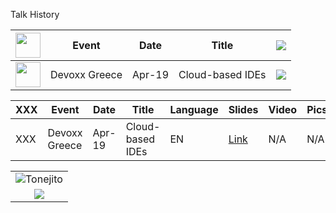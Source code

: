 Talk History



| <img src="https://openmoji.org/data/color/svg/1F5FA.svg" width="40"> | Event | Date | Title | ![](https://openmoji.org/data/color/svg/1F1EC-1F1F7.svg) |
|:---:| --- | --- | --- | --- |
| <img src="https://openmoji.org/data/color/svg/1F1EC-1F1F7.svg" width="40"> | Devoxx Greece | Apr-19 | Cloud-based IDEs | ![](https://openmoji.org/data/color/svg/1F1EC-1F1F7.svg) |



| XXX | Event | Date | Title | Language | Slides | Video | Pics |
| --- | ----- | ---- | -----| ----- | -------- | ------ | ----- | 
| XXX | Devoxx Greece | Apr-19 | Cloud-based IDEs | EN | [Link](https://speakerdeck.com/maeddes/cloud-and-container-based-integrated-development-environments) |  N/A | N/A |

|                                       |
|:-------------------------------------:|
| ![](https://goo.gl/1R3T6h "Tonejito") |
| ![](https://openmoji.org/data/color/svg/1F1EC-1F1F7.svg) |